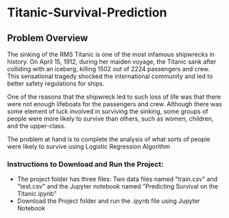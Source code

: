 # Titanic-Survival-Prediction

## Problem Overview

The sinking of the RMS Titanic is one of the most infamous shipwrecks in history. On April 15, 1912, during her maiden voyage, the Titanic sank after colliding with an iceberg, killing 1502 out of 2224 passengers and crew. This sensational tragedy shocked the international community and led to better safety regulations for ships.

One of the reasons that the shipwreck led to such loss of life was that there were not enough lifeboats for the passengers and crew. Although there was some element of luck involved in surviving the sinking, some groups of people were more likely to survive than others, such as women, children, and the upper-class.

The problem at hand is to complete the analysis of what sorts of people were likely to survive using Logistic Regression Algorithm

### Instructions to Download and Run the Project:
- The project folder has three files: Two data files named "train.csv" and "test.csv" and the Jupyter notebook named "Predicting Survival on the Titanic.ipynb"
- Download the Project folder and run the .ipynb file using Jupyter Notebook
